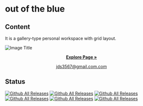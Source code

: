 # out of the blue

## Content

It is a gallery-type personal workspace with grid layout.

![Image Title](https://tympanus.net/codrops/wp-content/uploads/2021/12/GridZoom_feat.jpg)

<p align="center">
  <a href="https://dongseob.github.io/out-of-the-blue/" target="_blank"><strong>Explore Page »</strong></a>
</p>

<p align="center">
    <a href="mailto:jds3567@gmail.com" target="_blank">
        jds3567@gmail.com.com
    </a>
</p>


## Status

[![Github All Releases](https://img.shields.io/github/languages/count/dongseob/out-of-the-blue )]()<!-- 사용언어 수 -->
[![Github All Releases](https://img.shields.io/github/languages/top/dongseob/out-of-the-blue )]()<!-- 최다사용언어 -->
[![Github All Releases](https://img.shields.io/github/downloads/dongseob/out-of-the-blue/total.svg)]()<!-- 레포 다운로드 수 -->
[![Github All Releases](https://img.shields.io/github/repo-size/dongseob/out-of-the-blue)]()<!-- 레포 사이즈 -->
[![Github All Releases](https://img.shields.io/github/commit-activity/m/dongseob/out-of-the-blue)]()<!-- 달에 몇번 커밋했는지 -->
[![Github All Releases](https://img.shields.io/github/last-commit/dongseob/out-of-the-blue)]()<!-- 마지막커밋 날짜 -->
